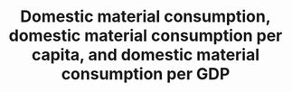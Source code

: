 ---
actual_indicator_available: Personal Consumption Expenditure, Goods
actual_indicator_available_description: "Goods purchased by \u201Cpersons\u201D\u2014\
  that is, by households and by nonprofit institutions serving households (NPISHs)\u2014\
  who are resident in the United States."
comments_and_limitations: Values are nominal
data_non_statistical: false
date_metadata_updated: '2017-10-20'
date_of_national_source_publication: 9/2017
goal_meta_link: http://unstats.un.org/sdgs/files/metadata-compilation/Metadata-Goal-12.pdf
goal_meta_link_page: 3
graph: longitudinal
graph_status_notes: Graphed
graph_title: US personal consumption expenditure (goods) per capita in millions of
  US dollars
graph_type: line
graph_type_description: Line graph
has_metadata: true
indicator: 12.2.2
indicator_definition: Domestic Material Consumption (DMC) is a standard material flow
  accounting (MFA) indicator and reports the apparent consumption of materials in
  a national economy. It is calculated as direct imports (IM) of material plus domestic
  extraction (DE) of materials minus direct exports (EX) of materials measured in
  metric tonnes. DMC measures the amount of materials that are used in economic processes.
  It does not include materials that are mobilized the process of domestic extraction
  but do not enter the economic process. DMC is based on official economic statistics
  and it requires some modelling to adapt the source data to the methodological requirements
  of the MFA. The accounting standard and accounting methods are set out in the EUROSTAT
  guidebooks for MFA accounts in the latest edition of 2013. MFA accounting is also
  part of the central framework of the System of integrated EnvironmentalEconomic
  Accounts (SEEA).
indicator_name: Domestic material consumption, domestic material consumption per capita,
  and domestic material consumption per GDP
indicator_variable: dmstc_mtrl_cnsmptn_pr_cpt
layout: indicator
method_of_computation: DMC reports the amount of materials that are used that are
  used in a national economy. DMC is a territorial (production side) indicator. DMC
  also presents the amount of material that needs to be handled within an economy,
  which is either added to material stocks of buildings and transport infrastructure
  or used to fuel the economy as material throughput. DMC describes the physical dimension
  of economic processes and interactions. It can also be interpreted as long-term
  waste equivalent. Per-capita DMC describes the average level of material use in
  an economy ' an environmental pressure indicator - and is also referred to as metabolic
  profile.
periodicity: Annual
permalink: /12-2-2/
published: true
reporting_status: complete
scheduled_update_by_national_source: '2017-10-20'
sdg_goal: 12
source_active_1: true
source_agency_staff_email_1: Andrew.Craig@bea.gov
source_agency_staff_name_1: Andrew Craig
source_agency_survey_dataset_1: Total personal consumption expenditures (PCE) by state
  (millions of dollars)
source_notes_1: null
source_title_1: null
source_url_1: http://www.bea.gov/iTable/iTableHtml.cfm?reqid=70&step=10&isuri=1&7003=1&7035=-1&7004=x&7005=-1&7006=00000&7036=-1&7001=61&7002=6&7090=70&7007=2015&7093=levels
target: By 2030, achieve the sustainable management and efficient use of natural resources.
target_id: '12.2'
time_period: 2000-2016
title: Domestic material consumption, domestic material consumption per capita, and
  domestic material consumption per GDP
un_custodial_agency: 'UNEP (Partnering Agencies: OECD)'
un_designated_tier: '2'
unit_of_measure: 'Domestic Material Consumption: Millions of Dollars, Per Capita:
  Dollars'
variable_description: null
variable_notes: null
---